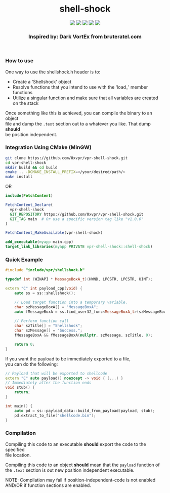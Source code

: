<h1 align="center">shell-shock</h1>
<p align="center">
  <img src="https://img.shields.io/badge/Windows--x86__64-supported-green">
  <img src="https://img.shields.io/badge/Windows--x86-supported-green">
  <img src="https://img.shields.io/badge/Linux--x86__64-unsupported-red">
  <img src="https://img.shields.io/badge/Linux--x86-unsupported-red">
  <a href="https://mit-license.org/">
    <img src="https://img.shields.io/github/license/0xvpr/vpr-shell-shock?style=flat-square">
  </a>
  <br>
  <h3 align="center">Inspired by: Dark VortEx from bruteratel.com</h3>
  <br>
</p>

### How to use
One way to use the shellshock.h header is to:
- Create a 'Shellshock' object
- Resolve functions that you intend to use with the 'load_' member functions
- Utilize a singular function and make sure that all variables are created  
  on the stack

Once something like this is achieved, you can compile the binary to an object  
file and dump the `.text` section out to a whatever you like. That dump **should**  
be position independent.

### Integration Using CMake (MinGW)
```bash
git clone https://github.com/0xvpr/vpr-shell-shock.git
cd vpr-shell-shock
mkdir build && cd build
cmake .. -DCMAKE_INSTALL_PREFIX=</your/desired/path/>
make install
```

OR

```cmake
include(FetchContent)

FetchContent_Declare(
  vpr-shell-shock
  GIT_REPOSITORY https://github.com/0xvpr/vpr-shell-shock.git
  GIT_TAG main  # Or use a specific version tag like "v1.0.0"
)

FetchContent_MakeAvailable(vpr-shell-shock)

add_executable(myapp main.cpp)
target_link_libraries(myapp PRIVATE vpr-shell-shock::shell-shock)
```

### Quick Example
```cpp
#include "include/vpr/shellshock.h"

typedef int (WINAPI * MessageBoxA_t)(HWND, LPCSTR, LPCSTR, UINT);

extern "C" int payload_cpp(void) {
    auto ss = ss::shellshock();

    // Load target function into a temporary variable.
    char szMessageBoxA[] = "MessageBoxA";
    auto fMessageBoxA = ss.find_user32_func<MessageBoxA_t>(szMessageBoxA);
    
    // Perform function call
    char szTitle[] = "Shellshock";
    char szMessage[] = "Success.";
    fMessageBoxA && fMessageBoxA(nullptr, szMessage, szTitle, 0);

    return 0;
}
```

If you want the payload to be immediately exported to a file,  
you can do the following:
```cpp
// Payload that will be exported to shellcode
extern "C" auto payload() noexcept -> void { (...) }
// Immediately after the function ends
void stub() {
    return;
}

int main() {
    auto pd = ss::payload_data::build_from_payload(payload, stub);
    pd.extract_to_file("shellcode.bin");
}
```

### Compilation
Compiling this code to an executable **should** export the code to the specified  
file location.

Compiling this code to an object **should** mean that the `payload` function of  
the `.text` section is out new position independent executable.

NOTE: Compilation may fail if position-independent-code is not enabled AND/OR if function sections are enabled.
